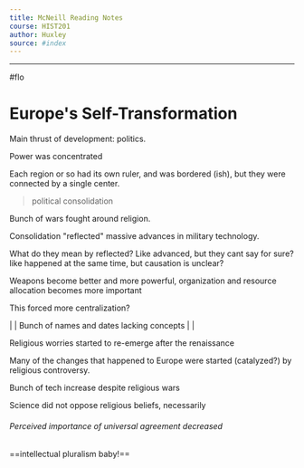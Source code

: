```yaml
---
title: McNeill Reading Notes 
course: HIST201
author: Huxley
source: #index
---
```


---

#flo 


# Europe's Self-Transformation

Main thrust of development: politics.

Power was concentrated 

Each region or so had its own ruler, and was bordered (ish), but they were connected by a single center. 


> political consolidation 

Bunch of wars fought around religion. 

Consolidation "reflected" massive advances in military technology.

What do they mean by reflected? Like advanced, but they cant say for sure? like happened at the same time, but causation is unclear?

Weapons become better and more powerful, organization and resource allocation becomes more important 

This forced more centralization? 

|
|
Bunch of names and dates lacking concepts
|
|

Religious worries started to re-emerge after the renaissance 

Many of the changes that happened to Europe were started (catalyzed?) by religious controversy. 

Bunch of tech increase despite religious wars

Science did not oppose religious beliefs, necessarily 

###### Perceived importance of universal agreement decreased 


==intellectual pluralism baby!==














